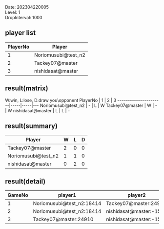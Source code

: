 Date: 202304220005  
Level: 1  
DropInterval: 1000  
## player list
PlayerNo  |  Player
----------|---------------------
1         |  Noriomusubi@test_n2
2         |  Tackey07@master
3         |  nishidasat@master
## result(matrix)
W:win, L:lose, D:draw
you\opponent PlayerNo  |  1  |  2  |  3
-----------------------|-----|-----|---
Noriomusubi@test_n2    |  -  |  L  |  W
Tackey07@master        |  W  |  -  |  W
nishidasat@master      |  L  |  L  |  -
## result(summary)
Player               |  W  |  L  |  D
---------------------|-----|-----|---
Tackey07@master      |  2  |  0  |  0
Noriomusubi@test_n2  |  1  |  1  |  0
nishidasat@master    |  0  |  2  |  0
## result(detail)
GameNo  |  player1                    |  player2
--------|-----------------------------|-------------------------
1       |  Noriomusubi@test_n2:18414  |  Tackey07@master:24910
2       |  Noriomusubi@test_n2:18414  |  nishidasat@master:-1557
3       |  Tackey07@master:24910      |  nishidasat@master:-1571

